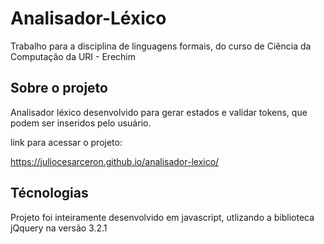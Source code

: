 # Analisador-Léxico

Trabalho para a disciplina de linguagens formais, do curso de Ciência da Computação da URI - Erechim

## Sobre o projeto

Analisador léxico desenvolvido para gerar estados e validar tokens, que podem ser inseridos pelo usuário.

link para acessar o projeto:

https://juliocesarceron.github.io/analisador-lexico/

## Técnologias

Projeto foi inteiramente desenvolvido em javascript, utlizando a biblioteca jQquery na versão 3.2.1
